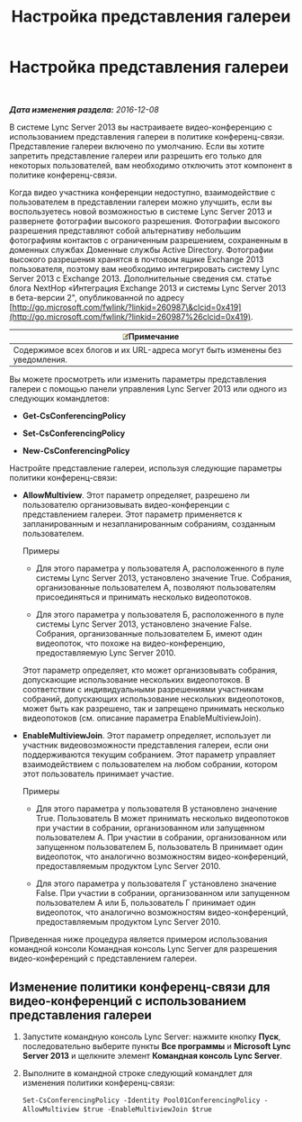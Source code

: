 ﻿---
title: Настройка представления галереи
TOCTitle: Настройка представления галереи
ms:assetid: 4a609178-47d8-4682-ac8d-29f882801924
ms:mtpsurl: https://technet.microsoft.com/ru-ru/library/JJ204871(v=OCS.15)
ms:contentKeyID: 49309687
ms.date: 12/10/2016
mtps_version: v=OCS.15
ms.translationtype: HT
---

# Настройка представления галереи

 

_**Дата изменения раздела:** 2016-12-08_

В системе Lync Server 2013 вы настраиваете видео-конференцию с использованием представления галереи в политике конференц-связи. Представление галереи включено по умолчанию. Если вы хотите запретить представление галереи или разрешить его только для некоторых пользователей, вам необходимо отключить этот компонент в политике конференц-связи.

Когда видео участника конференции недоступно, взаимодействие с пользователем в представлении галереи можно улучшить, если вы воспользуетесь новой возможностью в системе Lync Server 2013 и развернете фотографии высокого разрешения. Фотографии высокого разрешения представляют собой альтернативу небольшим фотографиям контактов с ограниченным разрешением, сохраненным в доменных службах Доменные службы Active Directory. Фотографии высокого разрешения хранятся в почтовом ящике Exchange 2013 пользователя, поэтому вам необходимо интегрировать систему Lync Server 2013 с Exchange 2013. Дополнительные сведения см. статье блога NextHop «Интеграция Exchange 2013 и системы Lync Server 2013 в бета-версии 2", опубликованной по адресу [http://go.microsoft.com/fwlink/?linkid=260987\&clcid=0x419](http://go.microsoft.com/fwlink/?linkid=260987%26clcid=0x419).

<table>
<thead>
<tr class="header">
<th><img src="images/Gg398412.note(OCS.15).gif" title="note" alt="note" />Примечание</th>
</tr>
</thead>
<tbody>
<tr class="odd">
<td>Содержимое всех блогов и их URL-адреса могут быть изменены без уведомления.</td>
</tr>
</tbody>
</table>


Вы можете просмотреть или изменить параметры представления галереи с помощью панели управления Lync Server 2013 или одного из следующих командлетов:

  - **Get-CsConferencingPolicy**

  - **Set-CsConferencingPolicy**

  - **New-CsConferencingPolicy**

Настройте представление галереи, используя следующие параметры политики конференц-связи:

  - **AllowMultiview**. Этот параметр определяет, разрешено ли пользователю организовывать видео-конференции с представлением галереи. Этот параметр применяется к запланированным и незапланированным собраниям, созданным пользователем.
    
    Примеры
    
      - Для этого параметра у пользователя А, расположенного в пуле системы Lync Server 2013, установлено значение True. Собрания, организованные пользователем A, позволяют пользователям присоединяться и принимать несколько видеопотоков.
    
      - Для этого параметра у пользователя Б, расположенного в пуле системы Lync Server 2013, установлено значение False. Собрания, организованные пользователем Б, имеют один видеопоток, что похоже на видео-конференцию, предоставляемую Lync Server 2010.
    
    Этот параметр определяет, кто может организовывать собрания, допускающие использование нескольких видеопотоков. В соответствии с индивидуальными разрешениями участникам собраний, допускающих использование нескольких видеопотоков, может быть как разрешено, так и запрещено принимать несколько видеопотоков (см. описание параметра EnableMultiviewJoin).

  - **EnableMultiviewJoin**. Этот параметр определяет, использует ли участник видеовозможности представления галереи, если они поддерживаются текущим собранием. Этот параметр управляет взаимодействием с пользователем на любом собрании, котором этот пользователь принимает участие.
    
    Примеры
    
      - Для этого параметра у пользователя В установлено значение True. Пользователь В может принимать несколько видеопотоков при участии в собрании, организованном или запущенном пользователем А. При участии в собрании, организованном или запущенном пользователем Б, пользователь В принимает один видеопоток, что аналогично возможностям видео-конференций, предоставляемым продуктом Lync Server 2010.
    
      - Для этого параметра у пользователя Г установлено значение False. При участии в собрании, организованном или запущенном пользователем А или Б, пользователь Г принимает один видеопоток, что аналогично возможностям видео-конференций, предоставляемым продуктом Lync Server 2010.

Приведенная ниже процедура является примером использования командной консоли Командная консоль Lync Server для разрешения видео-конференций с представлением галереи.

## Изменение политики конференц-связи для видео-конференций с использованием представления галереи

1.  Запустите командную консоль Lync Server: нажмите кнопку **Пуск**, последовательно выберите пункты **Все программы** и **Microsoft Lync Server 2013** и щелкните элемент **Командная консоль Lync Server**.

2.  Выполните в командной строке следующий командлет для изменения политики конференц-связи:
    
        Set-CsConferencingPolicy -Identity Pool01ConferencingPolicy -AllowMultiview $true -EnableMultiviewJoin $true

